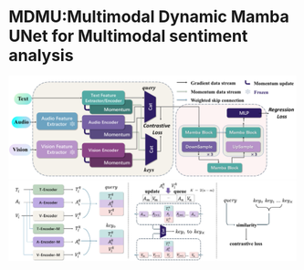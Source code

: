 # MDMU:Multimodal Dynamic Mamba UNet for Multimodal sentiment analysis
![PDF预览](./ModelOverview.png)  <!-- 单页 -->
![PDF预览](./MMC.png)  <!-- 单页 -->

